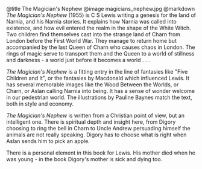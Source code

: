 @title		The Magician's Nephew
@image		magicians_nephew.jpg
@markdown
*The Magician's Nephew* (1955) is C S Lewis writing a genesis
for the land of Narnia, and his Narnia stories.  It explains
how Narnia was called into existence, and how evil entered the
realm in the shape of the White Witch.  Two children find themselves
cast into the strange land of Charn from London before the First
World War.  They manage to return home but accompanied by the last
Queen of Charn who causes chaos in London.  The rings of magic serve
to transport them and the Queen to a world of stillness and darkness -
a world just before it becomes a world . . .

*The Magician's Nephew* is a fitting entry in the line of
fantasies like "Five Children and It", or the fantasies by
Macdonald which influenced Lewis.  It has several memorable
images like the Wood Between the Worlds, or Charn, or Aslan
calling Narnia into being.  It has a sense of wonder welcome
in our pedestrian world.  The illustrations by Pauline Baynes
match the text, both in style and economy.

*The Magician's Nephew* is written from a Christian point of
view, but an intelligent one.  There is spiritual depth and
insight here, from Digory choosing to ring the bell in Charn to
Uncle Andrew persuading himself the animals are not really
speaking.  Digory has to choose what is right when Aslan sends
him to pick an apple.

There is a personal element in this book for Lewis.  His mother died
when he was young - in the book Digory's mother is sick and
dying too.
